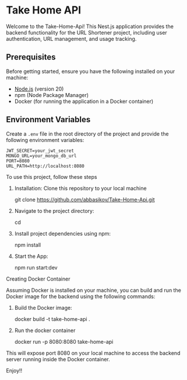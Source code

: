 # Take Home API

Welcome to the Take-Home-Api! This Nest.js application provides the backend functionality for the URL Shortener project, including user authentication, URL management, and usage tracking.

## Prerequisites

Before getting started, ensure you have the following installed on your machine:

- [Node.js](https://nodejs.org/) (version 20)
- npm (Node Package Manager)
- Docker (for running the application in a Docker container)

## Environment Variables

Create a `.env` file in the root directory of the project and provide the following environment variables:

```
JWT_SECRET=your_jwt_secret
MONGO_URL=your_mongo_db_url
PORT=8080
URL_PATH=http://localhost:8080
```

To use this project, follow these steps

1. Installation: 
   Clone this repository to your local machine 

   git clone https://github.com/abbasikov/Take-Home-Api.git

2. Navigate to the project directory:

   cd <project-directory>

3. Install project dependencies using npm:
   
   npm install

4. Start the App:

   npm run start:dev


Creating Docker Container

Assuming Docker is installed on your machine, you can build and run the Docker image for the backend using the following commands:

1. Build the Docker image:
   
   docker build -t take-home-api .

2. Run the docker container

   docker run -p 8080:8080 take-home-api

This will expose port 8080 on your local machine to access the backend server running inside the Docker container.

Enjoy!!

